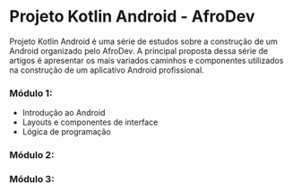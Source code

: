 # Projeto Kotlin Android - AfroDev 
Projeto Kotlin Android é uma série de estudos sobre a construção de um Android organizado pelo AfroDev.
A principal proposta dessa série de artigos é apresentar os mais variados caminhos e 
componentes utilizados na construção de um aplicativo Android profissional.

### Módulo 1:
- Introdução ao Android
- Layouts e componentes de interface
- Lógica de programação

### Módulo 2:
### Módulo 3:

